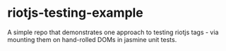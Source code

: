 # riotjs-testing-example

A simple repo that demonstrates one approach to testing riotjs tags - via mounting them on hand-rolled DOMs in jasmine unit tests.
